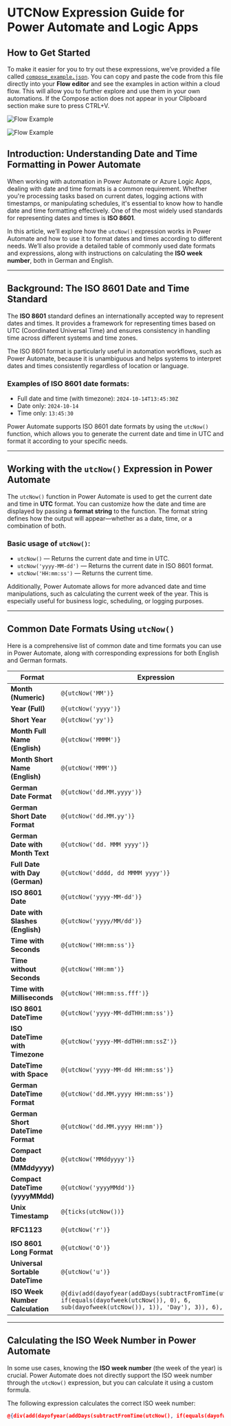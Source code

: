 # UTCNow Expression Guide for Power Automate and Logic Apps

## How to Get Started

To make it easier for you to try out these expressions, we’ve provided a file called [`compose_example.json`](https://github.com/einfachKim/commonutcnowexpressions/blob/main/compose_example.json). You can copy and paste the code from this file directly into your **Flow editor** and see the examples in action within a cloud flow. This will allow you to further explore and use them in your own automations.
If the Compose action does not appear in your Clipboard section make sure to press CTRL+V.

![Flow Example](https://imgur.com/LW0055U)

![Flow Example](https://imgur.com/LZM1MzO.png)

## Introduction: Understanding Date and Time Formatting in Power Automate

When working with automation in Power Automate or Azure Logic Apps, dealing with date and time formats is a common requirement. Whether you're processing tasks based on current dates, logging actions with timestamps, or manipulating schedules, it's essential to know how to handle date and time formatting effectively. One of the most widely used standards for representing dates and times is **ISO 8601**.

In this article, we’ll explore how the `utcNow()` expression works in Power Automate and how to use it to format dates and times according to different needs. We’ll also provide a detailed table of commonly used date formats and expressions, along with instructions on calculating the **ISO week number**, both in German and English.

---

## Background: The ISO 8601 Date and Time Standard

The **ISO 8601** standard defines an internationally accepted way to represent dates and times. It provides a framework for representing times based on UTC (Coordinated Universal Time) and ensures consistency in handling time across different systems and time zones.

The ISO 8601 format is particularly useful in automation workflows, such as Power Automate, because it is unambiguous and helps systems to interpret dates and times consistently regardless of location or language.

### Examples of ISO 8601 date formats:
- Full date and time (with timezone): `2024-10-14T13:45:30Z`
- Date only: `2024-10-14`
- Time only: `13:45:30`

Power Automate supports ISO 8601 date formats by using the `utcNow()` function, which allows you to generate the current date and time in UTC and format it according to your specific needs.

---

## Working with the `utcNow()` Expression in Power Automate

The `utcNow()` function in Power Automate is used to get the current date and time in **UTC** format. You can customize how the date and time are displayed by passing a **format string** to the function. The format string defines how the output will appear—whether as a date, time, or a combination of both.

### Basic usage of `utcNow()`:
- `utcNow()` — Returns the current date and time in UTC.
- `utcNow('yyyy-MM-dd')` — Returns the current date in ISO 8601 format.
- `utcNow('HH:mm:ss')` — Returns the current time.

Additionally, Power Automate allows for more advanced date and time manipulations, such as calculating the current week of the year. This is especially useful for business logic, scheduling, or logging purposes.

---

## Common Date Formats Using `utcNow()`

Here is a comprehensive list of common date and time formats you can use in Power Automate, along with corresponding expressions for both English and German formats.

| Format                         | Expression                                    | Output (Example)          |
|---------------------------------|------------------------------------------------|---------------------------|
| **Month (Numeric)**             | `@{utcNow('MM')}`                             | `10`                      |
| **Year (Full)**                 | `@{utcNow('yyyy')}`                           | `2024`                    |
| **Short Year**                  | `@{utcNow('yy')}`                             | `24`                      |
| **Month Full Name (English)**   | `@{utcNow('MMMM')}`                           | `October`                 |
| **Month Short Name (English)**  | `@{utcNow('MMM')}`                            | `Oct`                     |
| **German Date Format**          | `@{utcNow('dd.MM.yyyy')}`                     | `14.10.2024`              |
| **German Short Date Format**    | `@{utcNow('dd.MM.yy')}`                       | `14.10.24`                |
| **German Date with Month Text** | `@{utcNow('dd. MMM yyyy')}`                   | `14. Okt 2024`            |
| **Full Date with Day (German)** | `@{utcNow('dddd, dd MMMM yyyy')}`             | `Montag, 14 Oktober 2024` |
| **ISO 8601 Date**               | `@{utcNow('yyyy-MM-dd')}`                     | `2024-10-14`              |
| **Date with Slashes (English)** | `@{utcNow('yyyy/MM/dd')}`                     | `2024/10/14`              |
| **Time with Seconds**           | `@{utcNow('HH:mm:ss')}`                       | `13:45:30`                |
| **Time without Seconds**        | `@{utcNow('HH:mm')}`                          | `13:45`                   |
| **Time with Milliseconds**      | `@{utcNow('HH:mm:ss.fff')}`                   | `13:45:30.123`            |
| **ISO 8601 DateTime**           | `@{utcNow('yyyy-MM-ddTHH:mm:ss')}`            | `2024-10-14T13:45:30`     |
| **ISO DateTime with Timezone**  | `@{utcNow('yyyy-MM-ddTHH:mm:ssZ')}`           | `2024-10-14T13:45:30Z`    |
| **DateTime with Space**         | `@{utcNow('yyyy-MM-dd HH:mm:ss')}`            | `2024-10-14 13:45:30`     |
| **German DateTime Format**      | `@{utcNow('dd.MM.yyyy HH:mm:ss')}`            | `14.10.2024 13:45:30`     |
| **German Short DateTime Format**| `@{utcNow('dd.MM.yyyy HH:mm')}`               | `14.10.2024 13:45`        |
| **Compact Date (MMddyyyy)**     | `@{utcNow('MMddyyyy')}`                       | `10142024`                |
| **Compact DateTime (yyyyMMdd)** | `@{utcNow('yyyyMMdd')}`                       | `20241014`                |
| **Unix Timestamp**              | `@{ticks(utcNow())}`                          | `1697294730`              |
| **RFC1123**                     | `@{utcNow('r')}`                              | `Mon, 14 Oct 2024 13:45:30 GMT` |
| **ISO 8601 Long Format**        | `@{utcNow('O')}`                              | `2024-10-14T13:45:30.1234567Z` |
| **Universal Sortable DateTime** | `@{utcNow('u')}`                              | `2024-10-14 13:45:30Z`    |
| **ISO Week Number Calculation** | `@{div(add(dayofyear(addDays(subtractFromTime(utcNow(), if(equals(dayofweek(utcNow()), 0), 6, sub(dayofweek(utcNow()), 1)), 'Day'), 3)), 6), 7)}` | `42` |

---

## Calculating the ISO Week Number in Power Automate

In some use cases, knowing the **ISO week number** (the week of the year) is crucial. Power Automate does not directly support the ISO week number through the `utcNow()` expression, but you can calculate it using a custom formula.

The following expression calculates the correct ISO week number:

```json
@{div(add(dayofyear(addDays(subtractFromTime(utcNow(), if(equals(dayofweek(utcNow()), 0), 6, sub(dayofweek(utcNow()), 1)), 'Day'), 3)), 6), 7)}
